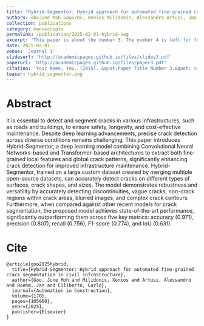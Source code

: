 ```yaml
---
title: "Hybrid-Segmentor: Hybrid approach for automated fine-grained crack segmentation in civil infrastructure"
authors: <b>June Moh Goo</b>, Xenios Milidonis, Alessandro Artusi, Jan Boehm, Carlo Ciliberto
collection: publications
category: manuscripts
permalink: /publication/2025-02-01-hybrid-seg
excerpt: 'This paper is about the number 3. The number 4 is left for future work.'
date: 2025-02-01
venue: 'Journal 1'
slidesurl: 'http://academicpages.github.io/files/slides3.pdf'
paperurl: 'http://academicpages.github.io/files/paper3.pdf'
citation: 'Your Name, You. (2015). &quot;Paper Title Number 3.&quot; <i>Journal 1</i>. 1(3).'
teaser: hybrid_segmentor.png
---
```


# Abstract

It is essential to detect and segment cracks in various infrastructures, such as roads and buildings, to ensure safety, longevity, and cost-effective maintenance. Despite deep learning advancements, precise crack detection across diverse conditions remains challenging. This paper introduces Hybrid-Segmentor, a deep learning model combining Convolutional Neural Networks-based and Transformer-based architectures to extract both fine-grained local features and global crack patterns, significantly enhancing crack detection for improved infrastructure maintenance. Hybrid-Segmentor, trained on a large custom dataset created by merging multiple open-source datasets, can accurately detect cracks on different types of surfaces, crack shapes, and sizes. The model demonstrates robustness and versatility by accurately detecting discontinuities, vague cracks, non-crack regions within crack areas, blurred images, and complex crack contours. Furthermore, when compared against other recent models for crack segmentation, the proposed model achieves state-of-the-art performance, significantly outperforming them across five key metrics: accuracy (0.971), precision (0.807), recall (0.756), F1-score (0.774), and IoU (0.631).

# Cite

```
@article{goo2025hybrid,
  title={Hybrid-Segmentor: Hybrid approach for automated fine-grained crack segmentation in civil infrastructure},
  author={Goo, June Moh and Milidonis, Xenios and Artusi, Alessandro and Boehm, Jan and Ciliberto, Carlo},
  journal={Automation in Construction},
  volume={170},
  pages={105960},
  year={2025},
  publisher={Elsevier}
}
```
